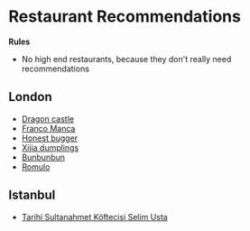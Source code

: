 # Restaurant Recommendations

**Rules**

- No high end restaurants, because they don't really need recommendations

## London

- [Dragon castle](https://www.dragoncastlelondon.com/)
- [Franco Manca](https://www.francomanca.co.uk/)
- [Honest bugger](https://www.honestburgers.co.uk/)
- [Xijia dumplings](https://www.xihomedumplings.co.uk/)
- [Bunbunbun](http://www.bunbunbun.co/)
- [Romulo](https://www.romulocafe.co.uk/)

## Istanbul

- [Tarihi Sultanahmet Köftecisi Selim Usta](https://www.google.com/search?q=istanbul+&tbm=lcl&ei=yA3WYamwCIWT8gK6uIrwCw&oq=istanbul+&gs_l=psy-ab.3..0i273k1j0i433i457i273k1j0i402k1j0i273k1l2j0i433i273k1j0i67k1j0i512i433k1j0i512k1l2.15829.15829.0.16157.1.1.0.0.0.0.88.88.1.1.0....0...1c.1.64.psy-ab..0.1.87....0.ctiPPDYQPQo#rlfi=hd:;si:977764276566104906;mv:%5B%5B41.01122853552672,28.985895345282792%5D,%5B41.00326186638583,28.967613481978933%5D%5D)
